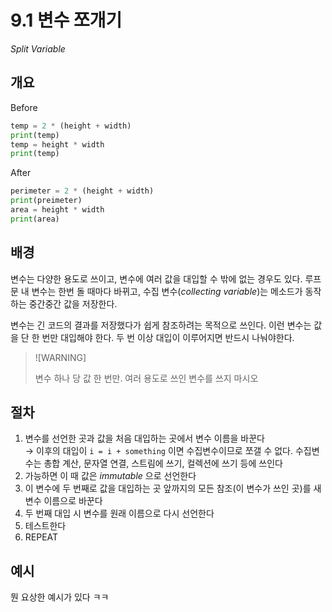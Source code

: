 # 9.1 변수 쪼개기

_Split Variable_

## 개요

Before

```python
temp = 2 * (height + width)
print(temp)
temp = height * width
print(temp)
```

After

```python
perimeter = 2 * (height + width)
print(preimeter)
area = height * width
print(area)
```

## 배경

변수는 다양한 용도로 쓰이고, 변수에 여러 값을 대입할 수 밖에 없는 경우도 있다. 루프문 내 변수는 한번 돌 때마다 바뀌고, 수집 변수(_collecting variable_)는 메소드가 동작하는 중간중간 값을 저장한다.

변수는 긴 코드의 결과를 저장했다가 쉽게 참조하려는 목적으로 쓰인다. 이런 변수는 값을 단 한 번만 대입해야 한다. 두 번 이상 대입이 이루어지면 반드시 나눠야한다.

> ![WARNING]
>
> 변수 하나 당 값 한 번만. 여러 용도로 쓰인 변수를 쓰지 마시오

## 절차

1. 변수를 선언한 곳과 값을 처음 대입하는 곳에서 변수 이름을 바꾼다 <br />
→ 이후의 대입이 `i = i + something` 이면 수집변수이므로 쪼갤 수 없다. 수집변수는 총합 계산, 문자열 연결, 스트림에 쓰기, 컬렉션에 쓰기 등에 쓰인다
2. 가능하면 이 때 값은 _immutable_ 으로 선언한다
3. 이 변수에 두 번째로 값을 대입하는 곳 앞까지의 모든 참조(이 변수가 쓰인 곳)를 새 변수 이름으로 바꾼다
4. 두 번째 대입 시 변수를 원래 이름으로 다시 선언한다
5. 테스트한다
6. REPEAT

## 예시

뭔 요상한 예시가 있다 ㅋㅋ